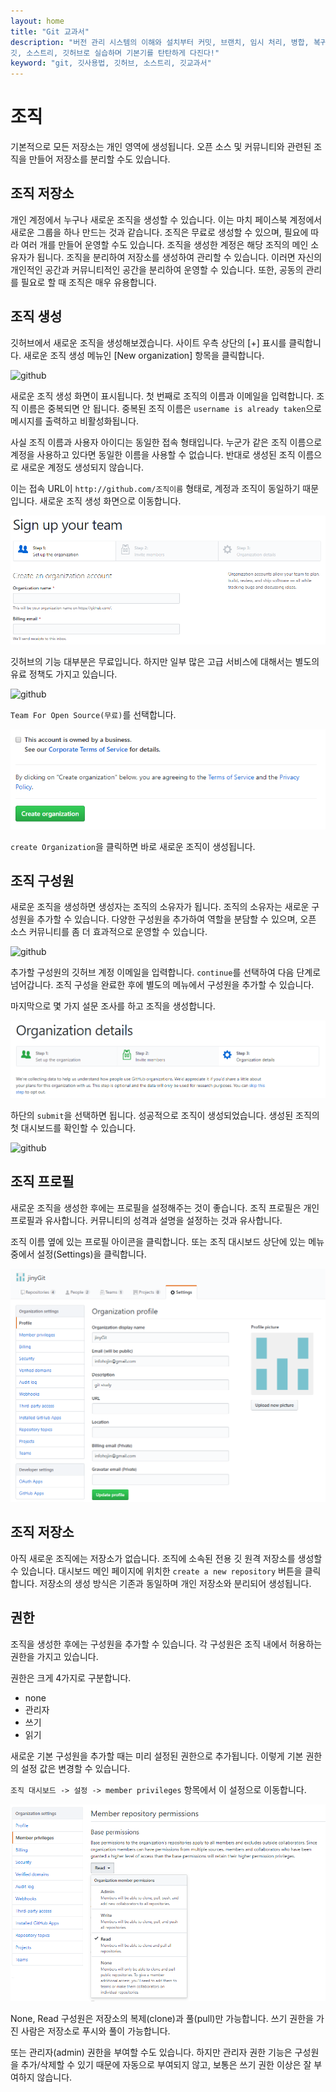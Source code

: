```yaml
---
layout: home
title: "Git 교과서"
description: "버전 관리 시스템의 이해와 설치부터 커밋, 브랜치, 임시 처리, 병합, 복귀, 서브모듈, 태그까지
깃, 소스트리, 깃허브로 실습하며 기본기를 탄탄하게 다진다!"
keyword: "git, 깃사용법, 깃허브, 소스트리, 깃교과서"
---
```

# 조직
기본적으로 모든 저장소는 개인 영역에 생성됩니다. 
오픈 소스 및 커뮤니티와 관련된 조직을 만들어 저장소를 분리할 수도 있습니다.

## 조직 저장소
개인 계정에서 누구나 새로운 조직을 생성할 수 있습니다. 이는 마치 페이스북 계정에서 새로운 그룹을 하나 만드는 것과 같습니다. 
조직은 무료로 생성할 수 있으며, 필요에 따라 여러 개를 만들어 운영할 수도 있습니다. 조직을 생성한 계정은 해당 조직의 메인 소유자가 됩니다. 
조직을 분리하여 저장소를 생성하여 관리할 수 있습니다. 이러면 자신의 개인적인 공간과 커뮤니티적인 공간을 분리하여 운영할 수 있습니다. 
또한, 공동의 관리를 필요로 할 때 조직은 매우 유용합니다. 

## 조직 생성
깃허브에서 새로운 조직을 생성해보겠습니다. 사이트 우측 상단의 [+] 표시를 클릭합니다. 
새로운 조직 생성 메뉴인 [New organization] 항목을 클릭합니다.

![github](./img/organization_01.jpg)

새로운 조직 생성 화면이 표시됩니다. 첫 번째로 조직의 이름과 이메일을 입력합니다. 
조직 이름은 중복되면 안 됩니다. 중복된 조직 이름은 `username is already taken`으로 메시지를 출력하고 비활성화됩니다.

사실 조직 이름과 사용자 아이디는 동일한 접속 형태입니다. 누군가 같은 조직 이름으로 계정을 사용하고 있다면 동일한 이름을 사용할 수 없습니다. 
반대로 생성된 조직 이름으로 새로운 계정도 생성되지 않습니다.

이는 접속 URL이 `http://github.com/조직이름` 형태로, 계정과 조직이 동일하기 때문입니다. 새로운 조직 생성 화면으로 이동합니다.

![github](./img/organization_02.png) 

깃허브의 기능 대부분은 무료입니다. 하지만 일부 많은 고급 서비스에 대해서는 별도의 유료 정책도 가지고 있습니다.

![github](./img/organization_03.jpg) 

`Team For Open Source(무료)`를 선택합니다.

![github](./img/organization_04.png)

`create Organization`을 클릭하면 바로 새로운 조직이 생성됩니다. 

## 조직 구성원
새로운 조직을 생성하면 생성자는 조직의 소유자가 됩니다. 조직의 소유자는 새로운 구성원을 추가할 수 있습니다. 
다양한 구성원을 추가하여 역할을 분담할 수 있으며, 오픈 소스 커뮤니티를 좀 더 효과적으로 운영할 수 있습니다.

![github](./img/organization_05.jpg) 

추가할 구성원의 깃허브 계정 이메일을 입력합니다. `continue`를 선택하여 다음 단계로 넘어갑니다. 
조직 구성을 완료한 후에 별도의 메뉴에서 구성원을 추가할 수 있습니다. 

마지막으로 몇 가지 설문 조사를 하고 조직을 생성합니다.

![github](./img/organization_06.png)

하단의 `submit`을 선택하면 됩니다. 성공적으로 조직이 생성되었습니다. 
생성된 조직의 첫 대시보드를 확인할 수 있습니다.

![github](./img/organization_07.jpg)


## 조직 프로필
새로운 조직을 생성한 후에는 프로필을 설정해주는 것이 좋습니다. 조직 프로필은 개인 프로필과 유사합니다. 
커뮤니티의 성격과 설명을 설정하는 것과 유사합니다.

조직 이름 옆에 있는 프로필 아이콘을 클릭합니다. 
또는 조직 대시보드 상단에 있는 메뉴 중에서 설정(Settings)을 클릭합니다.

![github](./img/organization_08.png)


## 조직 저장소
아직 새로운 조직에는 저장소가 없습니다. 조직에 소속된 전용 깃 원격 저장소를 생성할 수 있습니다.
대시보드 메인 페이지에 위치한 `create a new repository` 버튼을 클릭합니다. 
저장소의 생성 방식은 기존과 동일하며 개인 저장소와 분리되어 생성됩니다.

## 권한
조직을 생성한 후에는 구성원을 추가할 수 있습니다. 각 구성원은 조직 내에서 허용하는 권한을 가지고 있습니다. 

권한은 크게 4가지로 구분합니다.
* none
* 관리자
* 쓰기
* 읽기

새로운 기본 구성원을 추가할 때는 미리 설정된 권한으로 추가됩니다. 
이렇게 기본 권한의 설정 값은 변경할 수 있습니다.

`조직 대시보드 -> 설정 -> member privileges` 항목에서 이 설정으로 이동합니다.

![github](./img/organization_09.png)

None, Read 구성원은 저장소의 복제(clone)과 풀(pull)만 가능합니다. 
쓰기 권한을 가진 사람은 저장소로 푸시와 풀이 가능합니다.

또는 관리자(admin) 권한을 부여할 수도 있습니다. 
하지만 관리자 권한 기능은 구성원을 추가/삭제할 수 있기 때문에 자동으로 부여되지 않고, 보통은 쓰기 권한 이상은 잘 부여하지 않습니다.
